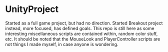 # UnityProject
Started as a full game project, but had no direction. Started Breakout project instead, more focused, has defined goals.
This repo is still here as some interesting miscellaneous scripts are contained within, random color stuff, etc.
It should be noted that the MouseLook and PlayerController scripts are not things I made myself, in case anyone is wondering.
